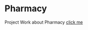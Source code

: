 # Pharmacy
Project Work about Pharmacy
<a href="https://mdadeeljawaid.github.io/Pharmacy"> click me </a>
